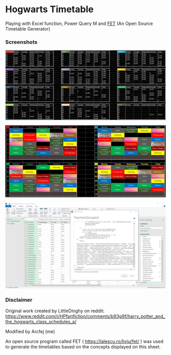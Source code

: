 # Hogwarts Timetable
Playing with Excel function, Power Query M and [FET](https://lalescu.ro/liviu/fet/download.html) (An Open Source Timetable Generator)

### Screenshots
![Teachers' timetables](/Screenshots/Teachers.jpg)

![Student timetable](/Screenshots/Year3.jpg)

![Power Query M](/Screenshots/PowerQueryM.jpg)

### Disclaimer
Original work created by LittleDinghy on reddit: https://www.reddit.com/r/HPfanfiction/comments/b93g9f/harry_potter_and_the_hogwarts_class_schedules_a/

Modified by Arcfej (me)

An open source program called FET ( https://lalescu.ro/liviu/fet/ ) was used to generate the timetables based on the concepts displayed on this sheet.
